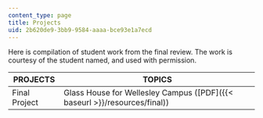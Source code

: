 ```yaml
---
content_type: page
title: Projects
uid: 2b620de9-3bb9-9584-aaaa-bce93e1a7ecd
---
```


Here is compilation of student work from the final review. The work is courtesy of the student named, and used with permission.

| PROJECTS | TOPICS |
| --- | --- |
| Final Project | Glass House for Wellesley Campus ([PDF]({{< baseurl >}}/resources/final))
